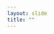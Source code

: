 ```yaml
---
layout: slide
title: ""
---
```


<section data-background-image="assets/images/Slide20.png" data-background-size="90%" data-background-position="center"></section>
